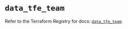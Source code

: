 # `data_tfe_team`

Refer to the Terraform Registry for docs: [`data_tfe_team`](https://registry.terraform.io/providers/hashicorp/tfe/0.51.1/docs/data-sources/team).
